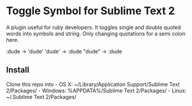 Toggle Symbol for Sublime Text 2
================================

A plugin useful for ruby developers. It toggles single and double quoted words into symbols and string. Only changing quotations for a semi colon here.

:dude -> 'dude'
'dude' -> :dude
"dude" -> :dude


Install
-------

Clone this repo into 
    - OS X: ~/Library/Application Support/Sublime Text 2/Packages/
    - Windows: %APPDATA%/Sublime Text 2/Packages/
    - Linux: ~/.Sublime Text 2/Packages/


